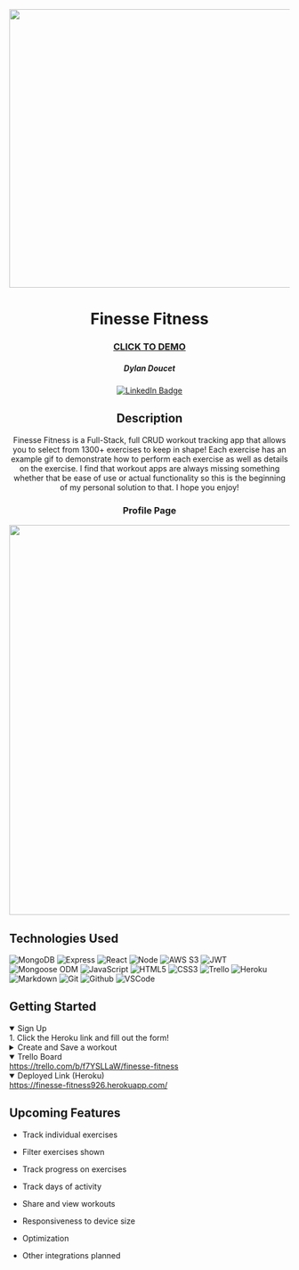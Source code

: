 
<div id="header" align="center">

  <img src="https://i.imgur.com/1QzQutZ.png" width="800" height="500">

</div>
  <div id="description" align="center">

# Finesse Fitness
  ### [CLICK TO DEMO](https://finesse-fitness926.herokuapp.com/)

  ##### Dylan Doucet

  [![LinkedIn Badge](https://img.shields.io/badge/-@DylanDoucet-blue?style=flat&logo=Linkedin&logoColor=black)](https://www.linkedin.com/in/dylan-doucet-064398234/)

  ## Description

 Finesse Fitness is a Full-Stack, full CRUD workout tracking app that allows you to select from 1300+ exercises to keep in shape! Each exercise has an example gif to demonstrate how to perform each exercise as well as details on the exercise. I find that workout apps are always missing something whether that be ease of use or actual functionality so this is the beginning of my personal solution to that. I hope you enjoy! 

  </div>

   <h3 align="center">Profile Page</h3>  <img
  src="https://i.imgur.com/t8djIWE.png"
  width="700"
  /> 

   ## Technologies Used

  ![MongoDB](https://img.shields.io/badge/-MongoDB-05122A?style=flat&logo=mongodb)
  ![Express](https://img.shields.io/badge/-Express-05122A?style=flat&logo=express)
  ![React](https://img.shields.io/badge/-React-05122A?style=flat&logo=react)
  ![Node](https://img.shields.io/badge/-Node.js-05122A?style=flat&logo=node.js)
  ![AWS S3](https://img.shields.io/badge/-AWS_S3-05122A?style=flat&logo=amazons3)
  ![JWT](https://img.shields.io/badge/-JSON_Web_Tokens-05122A?style=flat&logo=jsonwebtokens)
  ![Mongoose ODM](https://img.shields.io/badge/-Mongoose_ODM-05122A?style=flat&logo=mongodb)
  ![JavaScript](https://img.shields.io/badge/-JavaScript-05122A?style=flat&logo=javascript)
  ![HTML5](https://img.shields.io/badge/-HTML5-05122A?style=flat&logo=html5)
  ![CSS3](https://img.shields.io/badge/-CSS-05122A?style=flat&logo=css3)
  ![Trello](https://img.shields.io/badge/-Trello-05122A?style=flat&logo=trello)
  ![Heroku](https://img.shields.io/badge/-Heroku-05122A?style=flat&logo=heroku)
  ![Markdown](https://img.shields.io/badge/-Markdown-05122A?style=flat&logo=markdown)
  ![Git](https://img.shields.io/badge/-Git-05122A?style=flat&logo=git)
  ![Github](https://img.shields.io/badge/-GitHub-05122A?style=flat&logo=github)
  ![VSCode](https://img.shields.io/badge/-VS_Code-05122A?style=flat&logo=visualstudio)

## Getting Started

<details open>
  <summary> Sign Up </summary>
    1. Click the Heroku link and fill out the form!
</details>

<details>
  <summary> Create and Save a workout </summary>
    1. Click the button and name it!
    2. Browse through our exercise list and add them to your workout
</details>

<details open>
  <summary> Trello Board </summary>
  <a href="https://trello.com/b/f7YSLLaW/finesse-fitness"
    > https://trello.com/b/f7YSLLaW/finesse-fitness </a
  >
</details>

<details open>
  <summary> Deployed Link (Heroku) </summary>
  <a href="https://finesse-fitness926.herokuapp.com/"
    > https://finesse-fitness926.herokuapp.com/</a
  >
</details>

## Upcoming Features

- Track individual exercises

- Filter exercises shown

- Track progress on exercises

- Track days of activity

- Share and view workouts

- Responsiveness to device size

- Optimization

- Other integrations planned